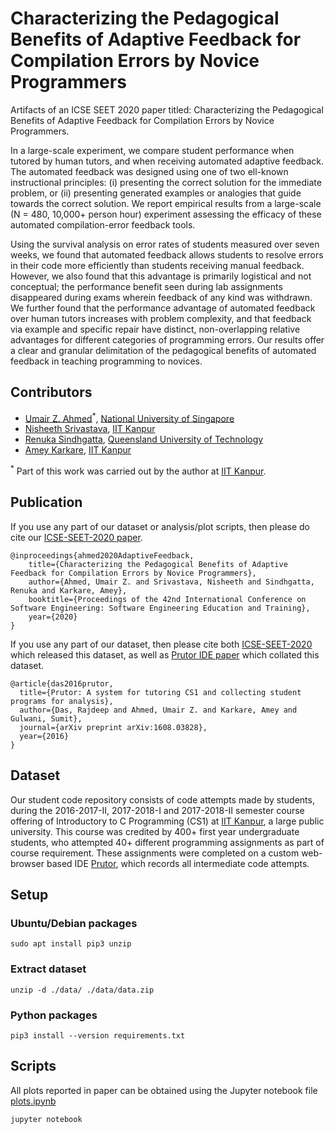 # Characterizing the Pedagogical Benefits of Adaptive Feedback for Compilation Errors by Novice Programmers
Artifacts of an ICSE SEET 2020 paper titled: Characterizing the Pedagogical Benefits of Adaptive Feedback for Compilation Errors by Novice Programmers.

In a large-scale experiment, we compare student performance when tutored
by human tutors, and when receiving automated adaptive feedback.
The automated feedback was designed using one of two ell-known
instructional principles: (i) presenting the correct solution for the
immediate problem, or (ii) presenting generated examples or analogies
that guide towards the correct solution. We report empirical
results from a large-scale (N = 480, 10,000+ person hour) experiment
assessing the efficacy of these automated compilation-error feedback
tools. 

Using the survival analysis on error rates of students measured over seven weeks, we found that automated feedback allows students to resolve errors in their code more efficiently than students receiving manual feedback. However, we also found that this advantage is primarily logistical and not conceptual; the performance benefit seen during lab assignments disappeared during exams wherein feedback of any kind was withdrawn. We further found that the performance advantage of automated feedback over human tutors increases with problem complexity, and that feedback via example and specific repair have distinct, non-overlapping relative advantages for different categories of programming errors. Our results offer a clear and granular delimitation of the pedagogical
benefits of automated feedback in teaching programming to novices.

## Contributors
- [Umair Z. Ahmed](https://www.cse.iitk.ac.in/users/umair/)<sup>*</sup>, [National University of Singapore](https://www.comp.nus.edu.sg/)
- [Nisheeth Srivastava](https://www.cse.iitk.ac.in/users/nsrivast/), [IIT Kanpur](https://www.cse.iitk.ac.in/)
- [Renuka Sindhgatta](https://staff.qut.edu.au/staff/renuka.sindhgattarajan), [Queensland University of Technology](https://www.qut.edu.au/)
- [Amey Karkare](https://www.cse.iitk.ac.in/users/karkare/), [IIT Kanpur](https://www.cse.iitk.ac.in/)

<sup>*</sup> Part of this work was carried out by the author at [IIT Kanpur](https://www.cse.iitk.ac.in/).

## Publication
If you use any part of our dataset or analysis/plot scripts, then please do cite our [ICSE-SEET-2020 paper](doc/ICSE-SEET-2020_paper-24.pdf).

```
@inproceedings{ahmed2020AdaptiveFeedback,
    title={Characterizing the Pedagogical Benefits of Adaptive Feedback for Compilation Errors by Novice Programmers},
    author={Ahmed, Umair Z. and Srivastava, Nisheeth and Sindhgatta, Renuka and Karkare, Amey},
    booktitle={Proceedings of the 42nd International Conference on Software Engineering: Software Engineering Education and Training},
    year={2020}
}
```

If you use any part of our dataset, then please cite both [ICSE-SEET-2020](doc/ICSE-SEET-2020_paper-24.pdf) which released this dataset, as well as [Prutor IDE paper](https://arxiv.org/pdf/1608.03828.pdf) which collated this dataset.

```
@article{das2016prutor,
  title={Prutor: A system for tutoring CS1 and collecting student programs for analysis},
  author={Das, Rajdeep and Ahmed, Umair Z. and Karkare, Amey and Gulwani, Sumit},
  journal={arXiv preprint arXiv:1608.03828},
  year={2016}
}
```

## Dataset
Our student code repository consists of code attempts made by students, during the 2016-2017-II, 2017-2018-I and 2017-2018-II semester course offering of Introductory to C Programming (CS1) at [IIT Kanpur](http://www.iitk.ac.in/), a large public university. This course was credited by 400+ first year undergraduate students, who attempted 40+ different programming assignments as part of course requirement. These assignments were completed on a custom web-browser based IDE [Prutor](https://www.cse.iitk.ac.in/users/karkare/prutor/), which records all intermediate code attempts.


## Setup
### Ubuntu/Debian packages
`sudo apt install pip3 unzip`

### Extract dataset
`unzip -d ./data/ ./data/data.zip`

### Python packages
`pip3 install --version requirements.txt`

## Scripts
All plots reported in paper can be obtained using the Jupyter notebook file [plots.ipynb](./plots.ipynb)

`jupyter notebook`